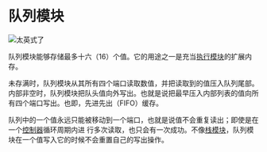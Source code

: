 # 队列模块
![太英式了](item:tis3d:queue_module)

队列模块能够存储最多十六（16）个值。它的用途之一是充当[执行模块](execution_module.md)的扩展内存。

未存满时，队列模块从其所有四个端口读取数值，并把读取到的值压入队列尾部。内部非空时，队列模块把队头值向外写出。也就是说把最早压入内部列表的值向所有四个端口写出。也即，先进先出（FIFO）缓存。

队列中的一个值永远只能被移动到一个端口，也就是说值不会重复读出；即使是在一个[控制器](../block/controller.md)循环周期内进 行多次读取，也只会有一次成功。不像[栈模块](stack_module.md)，队列模块在一个值写入它的时候不会重置自己的写出操作。
